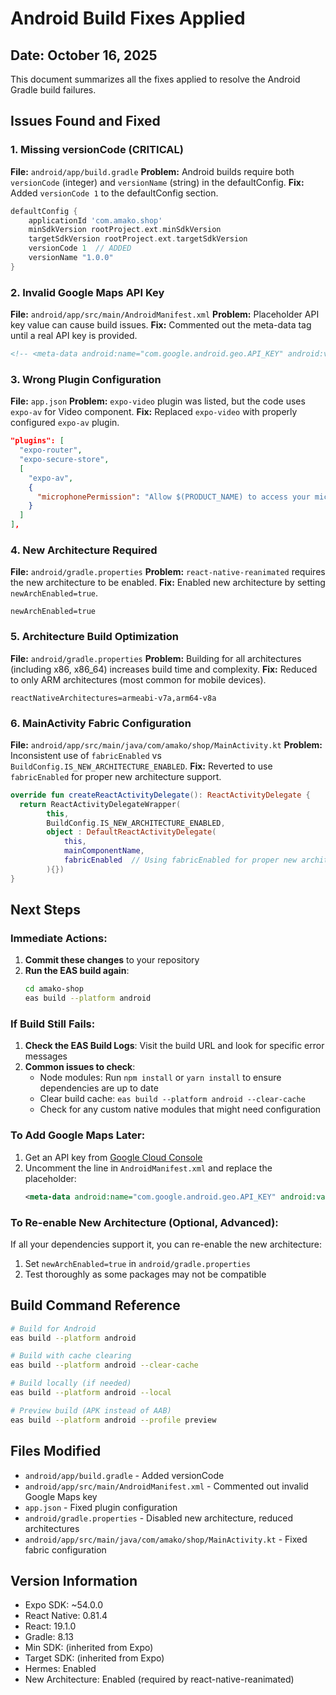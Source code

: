 # Android Build Fixes Applied

## Date: October 16, 2025

This document summarizes all the fixes applied to resolve the Android Gradle build failures.

## Issues Found and Fixed

### 1. Missing versionCode (CRITICAL)
**File:** `android/app/build.gradle`
**Problem:** Android builds require both `versionCode` (integer) and `versionName` (string) in the defaultConfig.
**Fix:** Added `versionCode 1` to the defaultConfig section.

```gradle
defaultConfig {
    applicationId 'com.amako.shop'
    minSdkVersion rootProject.ext.minSdkVersion
    targetSdkVersion rootProject.ext.targetSdkVersion
    versionCode 1  // ADDED
    versionName "1.0.0"
}
```

### 2. Invalid Google Maps API Key
**File:** `android/app/src/main/AndroidManifest.xml`
**Problem:** Placeholder API key value can cause build issues.
**Fix:** Commented out the meta-data tag until a real API key is provided.

```xml
<!-- <meta-data android:name="com.google.android.geo.API_KEY" android:value="YOUR_ANDROID_GOOGLE_MAPS_API_KEY"/> -->
```

### 3. Wrong Plugin Configuration
**File:** `app.json`
**Problem:** `expo-video` plugin was listed, but the code uses `expo-av` for Video component.
**Fix:** Replaced `expo-video` with properly configured `expo-av` plugin.

```json
"plugins": [
  "expo-router",
  "expo-secure-store",
  [
    "expo-av",
    {
      "microphonePermission": "Allow $(PRODUCT_NAME) to access your microphone."
    }
  ]
],
```

### 4. New Architecture Required
**File:** `android/gradle.properties`
**Problem:** `react-native-reanimated` requires the new architecture to be enabled.
**Fix:** Enabled new architecture by setting `newArchEnabled=true`.

```properties
newArchEnabled=true
```

### 5. Architecture Build Optimization
**File:** `android/gradle.properties`
**Problem:** Building for all architectures (including x86, x86_64) increases build time and complexity.
**Fix:** Reduced to only ARM architectures (most common for mobile devices).

```properties
reactNativeArchitectures=armeabi-v7a,arm64-v8a
```

### 6. MainActivity Fabric Configuration
**File:** `android/app/src/main/java/com/amako/shop/MainActivity.kt`
**Problem:** Inconsistent use of `fabricEnabled` vs `BuildConfig.IS_NEW_ARCHITECTURE_ENABLED`.
**Fix:** Reverted to use `fabricEnabled` for proper new architecture support.

```kotlin
override fun createReactActivityDelegate(): ReactActivityDelegate {
  return ReactActivityDelegateWrapper(
        this,
        BuildConfig.IS_NEW_ARCHITECTURE_ENABLED,
        object : DefaultReactActivityDelegate(
            this,
            mainComponentName,
            fabricEnabled  // Using fabricEnabled for proper new architecture
        ){})
}
```

## Next Steps

### Immediate Actions:
1. **Commit these changes** to your repository
2. **Run the EAS build again**:
   ```bash
   cd amako-shop
   eas build --platform android
   ```

### If Build Still Fails:
1. **Check the EAS Build Logs**: Visit the build URL and look for specific error messages
2. **Common issues to check**:
   - Node modules: Run `npm install` or `yarn install` to ensure dependencies are up to date
   - Clear build cache: `eas build --platform android --clear-cache`
   - Check for any custom native modules that might need configuration

### To Add Google Maps Later:
1. Get an API key from [Google Cloud Console](https://console.cloud.google.com/)
2. Uncomment the line in `AndroidManifest.xml` and replace the placeholder:
   ```xml
   <meta-data android:name="com.google.android.geo.API_KEY" android:value="YOUR_ACTUAL_KEY_HERE"/>
   ```

### To Re-enable New Architecture (Optional, Advanced):
If all your dependencies support it, you can re-enable the new architecture:
1. Set `newArchEnabled=true` in `android/gradle.properties`
2. Test thoroughly as some packages may not be compatible

## Build Command Reference

```bash
# Build for Android
eas build --platform android

# Build with cache clearing
eas build --platform android --clear-cache

# Build locally (if needed)
eas build --platform android --local

# Preview build (APK instead of AAB)
eas build --platform android --profile preview
```

## Files Modified

- `android/app/build.gradle` - Added versionCode
- `android/app/src/main/AndroidManifest.xml` - Commented out invalid Google Maps key
- `app.json` - Fixed plugin configuration
- `android/gradle.properties` - Disabled new architecture, reduced architectures
- `android/app/src/main/java/com/amako/shop/MainActivity.kt` - Fixed fabric configuration

## Version Information

- Expo SDK: ~54.0.0
- React Native: 0.81.4
- React: 19.1.0
- Gradle: 8.13
- Min SDK: (inherited from Expo)
- Target SDK: (inherited from Expo)
- Hermes: Enabled
- New Architecture: Enabled (required by react-native-reanimated)

